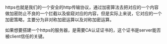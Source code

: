 https也就是我们的一个安全的http传输协议，通过加密算法去把对应的一个内容做加密防止不良的一个拦截以及偷窥对应的内容，但是实际上来说，它对应的一个加密策略，主要分为非对称加密运算以及对称加密运算。

如果想要搭建一个https的服务器，是需要CA认证证书的，这个证书是server能否被client信任的关键。



